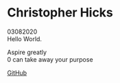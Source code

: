 <link rel="stylesheet" type="text/css" href="style.css">

# Christopher Hicks
03082020  
Hello World.  

Aspire greatly  
0 can take away your purpose

[GitHub](https://github.com/spudunk)  



<script type="text/javascript" src="script.js"></script>
